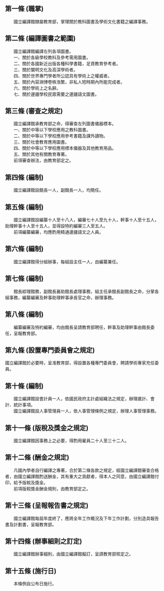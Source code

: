 第一條 (職掌)
-------------
　　國立編譯館隸屬教育部，掌理關於教科圖書及學術文化書籍之編譯事務。  


第二條 (編譯圖書之範圍)
-----------------------
　　國立編譯館編譯左列各項圖書。  
　　一、關於各級學校教科及參考需用圖書。  
　　二、關於各國新近出版各種科學書籍，足資教育參考者。  
　　三、關於闡明文化及高深學術者。  
　　四、關於世界專門學者所公認具有學術上之權威者。  
　　五、關於內容淵博卷帙浩繁，非私人短時期內所能完成者。  
　　六、關於學術上之名辭。  
　　七、關於邊疆學校民眾需要之邊疆語文圖書。  


第三條 (審查之規定)
-------------------
　　國立編譯館承教育部之命，得審查左列圖書儀器標本。  
　　一、關於中等以下學校應用之教科圖書。  
　　二、關於中等以下學校應用參考書籍及課外讀物。  
　　三、關於社會教育應用圖書。  
　　四、關於中等以下學校應用標本儀器及其他教育用品。  
　　五、關於其他有關教育專著。  
　　前項審查辦法，由教育部定之。  


第四條 (編制)
-------------
　　國立編譯館設館長一人，副館長一人，均簡任。  


第五條 (編制)
-------------
　　國立編譯館設編纂十人至十八人，編審七十人至九十人，幹事十人至十五人，助理幹事十人至十五人，並得設特約編審三人至五人。  
　　前項編纂編審，均應酌用精通邊疆語文之人員。  


第六條 (編制)
-------------
　　國立編譯館得分組辦事，每組設主任一人，由編纂兼任。  


第七條 (編制)
-------------
　　館長綜理館務，副館長襄助館長處理事務，組主任承館長副館長之命，分掌各組事務，編纂編審及幹事助理幹事承長官之命，辦理事務。  


第八條 (編制)
-------------
　　編纂編審及特約編審，均由館長呈請教育部聘任，幹事及助理幹事由館長委任，呈報教育部。  


第九條 (設置專門委員會之規定)
-----------------------------
國立編譯館於必要時，呈准教育部，得設置各種專門委員會，聘請學術專家充任委員。  


第十條 (編制)
-------------
　　國立編譯館設會計員一人，依國民政府主計處組織法之規定，辦理歲計、會計、統計事項。  
　　國立編譯館設人事管理員一人，依人事管理條例之規定，辦理人事管理事務。  


第十一條 (版稅及獎金之規定)
---------------------------
　　國立編譯館因事務上之必要，得酌用雇員二十人至三十二人。  


第十二條 (酬金之規定)
---------------------
　　凡國內學者自行編譯之專著，合於第二條各款之規定，經國立編譯館審查合格者，由國立編譯館酌送酬金，其有重大之貢獻者，得本人之同意，由國立編譯館付印，給予版稅及獎金。  
　　前項版稅獎金酬金規則，由教育部定之。  


第十三條 (呈報報告書之規定)
---------------------------
　　國立編譯館每屆年度終了，應將全年工作概況及下年工作計劃，分別造具報告書及計劃書，呈報教育部。  


第十四條 (辦事細則之訂定)
-------------------------
　　國立編譯館辦事細則，由國立編譯館擬訂，呈請教育部核定之。  


第十五條 (施行日)
-----------------
　　本條例自公布日施行。